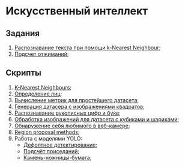 # Искусственный интеллект

## Задания

1. [Распознавание текста при помощи k-Nearest Neighbour](knn_ocr/);
2. [Подсчет отжиманий](pushups/);

## Скрипты

1. [K-Nearest Neighbours](knn_cv/);
2. [Определение лиц](cascades/);
3. [Вычисление метрик для простейшего датасета](metrics/);
4. [Генерация датасера с изображениями квадратов](generating_squares/);
5. [Распознавание рукописных цифр и букв](ml_cnn/);
6. [Обработка изображений для датасета с кубиками и шариками](cubes_spheres/);
7. [Обнаружение себя любимого в веб-камере](detecting_me/);
8. [Region proposal methods](rpm/);
9. Работа с моделями YOLO:
    * [Дефолтное детектирование](yolo/script1.py);
    * [Подсчёт приседаний](yolo/script2.py);
    * [Камень-ножницы-бумага](yolo/script3.py);